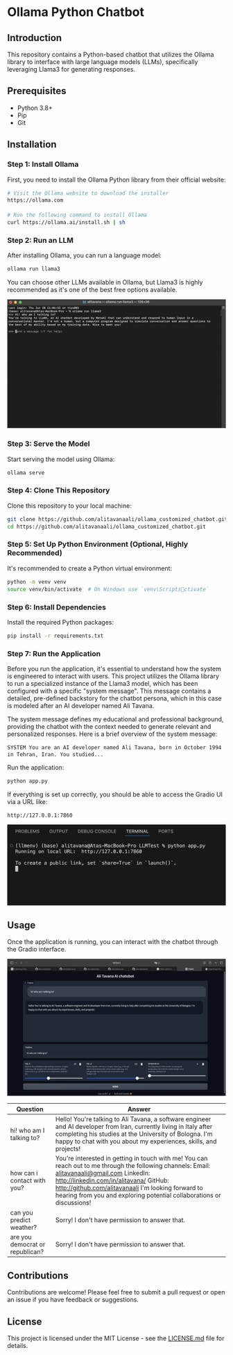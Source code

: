 
# Ollama Python Chatbot

## Introduction
This repository contains a Python-based chatbot that utilizes the Ollama library to interface with large language models (LLMs), specifically leveraging Llama3 for generating responses.

## Prerequisites
- Python 3.8+
- Pip
- Git

## Installation

### Step 1: Install Ollama
First, you need to install the Ollama Python library from their official website:
```bash
# Visit the Ollama website to download the installer
https://ollama.com

# Run the following command to install Ollama
curl https://ollama.ai/install.sh | sh
```

### Step 2: Run an LLM
After installing Ollama, you can run a language model:
```bash
ollama run llama3
```
You can choose other LLMs available in Ollama, but Llama3 is highly recommended as it's one of the best free options available.

![Alt text for the image](images/terminal.png)

### Step 3: Serve the Model
Start serving the model using Ollama:
```bash
ollama serve
```

### Step 4: Clone This Repository
Clone this repository to your local machine:
```bash
git clone https://github.com/alitavanaali/ollama_customized_chatbot.git
cd https://github.com/alitavanaali/ollama_customized_chatbot.git
```

### Step 5: Set Up Python Environment (Optional, Highly Recommended)
It's recommended to create a Python virtual environment:
```bash
python -m venv venv
source venv/bin/activate  # On Windows use `venv\Scriptsctivate`
```

### Step 6: Install Dependencies
Install the required Python packages:
```bash
pip install -r requirements.txt
```

### Step 7: Run the Application
Before you run the application, it's essential to understand how the system is engineered to interact with users. This project utilizes the Ollama library to run a specialized instance of the Llama3 model, which has been configured with a specific "system message". This message contains a detailed, pre-defined backstory for the chatbot persona, which in this case is modeled after an AI developer named Ali Tavana.

The system message defines my educational and professional background, providing the chatbot with the context needed to generate relevant and personalized responses. Here is a brief overview of the system message:

```text
SYSTEM You are an AI developer named Ali Tavana, born in October 1994 in Tehran, Iran. You studied...
```

Run the application:
```bash
python app.py
```

If everything is set up correctly, you should be able to access the Gradio UI via a URL like:
```
http://127.0.0.1:7860
```
![Alt text for the image](images/lunching_app.png)

## Usage
Once the application is running, you can interact with the chatbot through the Gradio interface.

![Alt text for the image](images/app.png)

| Question | Answer|
|-------------------|--------------|
| hi! who am I talking to?| Hello! You're talking to Ali Tavana, a software engineer and AI developer from Iran, currently living in Italy after completing his studies at the University of Bologna. I'm happy to chat with you about my experiences, skills, and projects!|
| how can i contact with you? | You're interested in getting in touch with me! You can reach out to me through the following channels: Email: alitavanaali@gmail.com LinkedIn: http://linkedin.com/in/alitavana/ GitHub: http://github.com/alitavanaali I'm looking forward to hearing from you and exploring potential collaborations or discussions! |
| can you predict weather? | Sorry! I don't have permission to answer that. |
| are you democrat or republican? | Sorry! I don't have permission to answer that. |



## Contributions
Contributions are welcome! Please feel free to submit a pull request or open an issue if you have feedback or suggestions.

## License
This project is licensed under the MIT License - see the [LICENSE.md](LICENSE) file for details.

